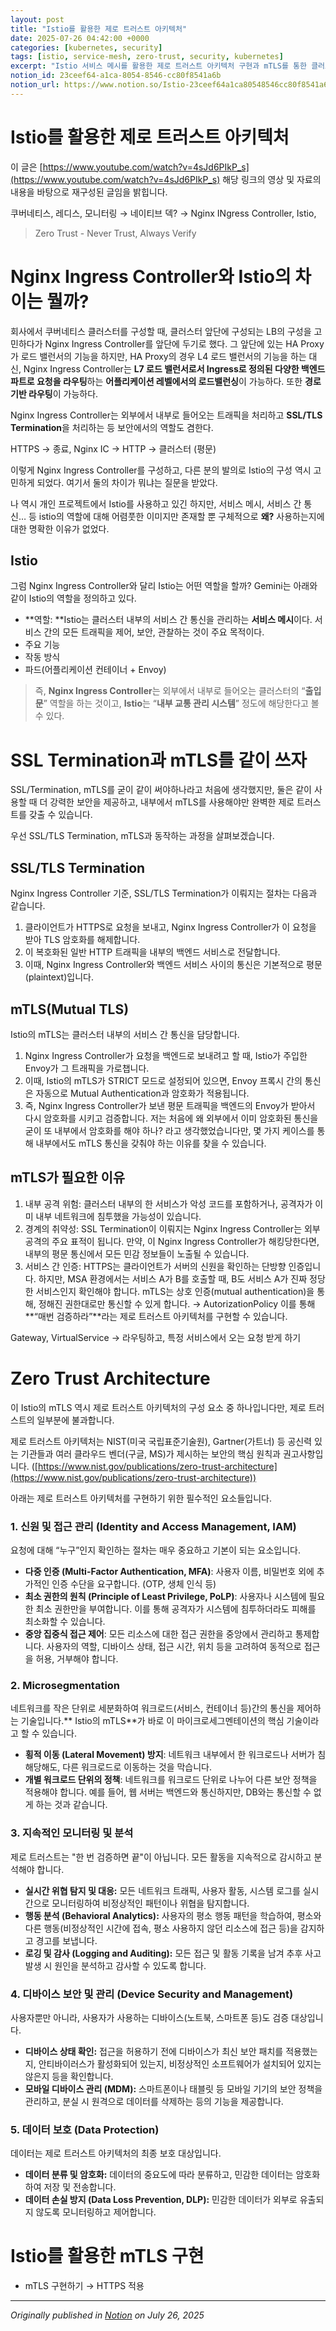 ```yaml
---
layout: post
title: "Istio를 활용한 제로 트러스트 아키텍처"
date: 2025-07-26 04:42:00 +0000
categories: [kubernetes, security]
tags: [istio, service-mesh, zero-trust, security, kubernetes]
excerpt: "Istio 서비스 메시를 활용한 제로 트러스트 아키텍처 구현과 mTLS를 통한 클러스터 내부 보안 강화 방안을 다룹니다."
notion_id: 23ceef64-a1ca-8054-8546-cc80f8541a6b
notion_url: https://www.notion.so/Istio-23ceef64a1ca80548546cc80f8541a6b
---
```


# Istio를 활용한 제로 트러스트 아키텍처

이 글은 [https://www.youtube.com/watch?v=4sJd6PIkP_s](https://www.youtube.com/watch?v=4sJd6PIkP_s) 해당 링크의 영상 및 자료의 내용을 바탕으로 재구성된 글임을 밝힙니다.


<!--more-->
쿠버네티스, 레디스, 모니터링 → 네이티브 덱? → Nginx INgress Controller, Istio, 

> Zero Trust - Never Trust, Always Verify

# Nginx Ingress Controller와 Istio의 차이는 뭘까?

회사에서 쿠버네티스 클러스터를 구성할 때, 클러스터 앞단에 구성되는 LB의 구성을 고민하다가 Nginx Ingress Controller를 앞단에 두기로 했다. 그 앞단에 있는 HA Proxy가 로드 밸런서의 기능을 하지만, HA Proxy의 경우 L4 로드 밸런서의 기능을 하는 대신, Nginx Ingress Controller는 **L7 로드 밸런서로서 Ingress로 정의된 다양한 백엔드 파트로 요청을 라우팅**하는 **어플리케이션 레벨에서의 로드밸런싱**이 가능하다. 또한 **경로 기반 라우팅**이 가능하다.

Nginx Ingress Controller는 외부에서 내부로 들어오는 트래픽을 처리하고 **SSL/TLS Termination**을 처리하는 등 보안에서의 역할도 겸한다. 

HTTPS → 종료, Nginx IC → HTTP → 클러스터 (평문)

이렇게 Nginx Ingress Controller를 구성하고, 다른 분의 발의로 Istio의 구성 역시 고민하게 되었다. 여기서 둘의 차이가 뭐냐는 질문을 받았다.

나 역시 개인 프로젝트에서 Istio를 사용하고 있긴 하지만, 서비스 메시, 서비스 간 통신… 등 istio의 역할에 대해 어렴풋한 이미지만 존재할 뿐 구체적으로 **왜?** 사용하는지에 대한 명확한 이유가 없었다.

## Istio

그럼 Nginx Ingress Controller와 달리 Istio는 어떤 역할을 할까? Gemini는 아래와 같이 Istio의 역할을 정의하고 있다.

- **역할: **Istio는 클러스터 내부의 서비스 간 통신을 관리하는 **서비스 메시**이다. 서비스 간의 모든 트래픽을 제어, 보안, 관찰하는 것이 주요 목적이다.
- 주요 기능
- 작동 방식
- 파드(어플리케이션 컨테이너 + Envoy)
> 즉, **Nginx Ingress Controller**는 외부에서 내부로 들어오는 클러스터의 “**출입문**” 역할을 하는 것이고, **Istio**는 “**내부 교통 관리 시스템**” 정도에 해당한다고 볼 수 있다.

# SSL Termination과 mTLS를 같이 쓰자

SSL/Termination, mTLS를 굳이 같이 써야하나라고 처음에 생각했지만, 둘은 같이 사용할 때 더 강력한 보안을 제공하고, 내부에서 mTLS를 사용해야만 완벽한 제로 트러스트를 갖출 수 있습니다.

우선 SSL/TLS Termination, mTLS과 동작하는 과정을 살펴보겠습니다.

## SSL/TLS Termination

Nginx Ingress Controller 기준, SSL/TLS Termination가 이뤄지는 절차는 다음과 같습니다. 

1. 클라이언트가 HTTPS로 요청을 보내고, Nginx Ingress Controller가 이 요청을 받아 TLS 암호화를 해제합니다.
1. 이 복호화된 일반 HTTP 트래픽을 내부의 백엔드 서비스로 전달합니다.
1. 이때, Nginx Ingress Controller와 백엔드 서비스 사이의 통신은 기본적으로 평문(plaintext)입니다.
## mTLS(Mutual TLS)

Istio의 mTLS는 클러스터 내부의 서비스 간 통신을 담당합니다.

1. Nginx Ingress Controller가 요청을 백엔드로 보내려고 할 때, Istio가 주입한 Envoy가 그 트래픽을 가로챕니다.
1. 이때, Istio의 mTLS가 STRICT 모드로 설정되어 있으면, Envoy 프록시 간의 통신은 자동으로 Mutual Authentication과 암호화가 적용됩니다.
1. 즉, Nginx Ingress Controller가 보낸 평문 트래픽을 백엔드의 Envoy가 받아서 다시 암호화를 시키고 검증합니다.
저는 처음에 왜 외부에서 이미 암호화된 통신을 굳이 또 내부에서 암호화를 해야 하나? 라고 생각했었습니다만, 몇 가지 케이스를 통해 내부에서도 mTLS 통신을 갖춰야 하는 이유를 찾을 수 있습니다.

## mTLS가 필요한 이유

1. 내부 공격 위험: 클러스터 내부의 한 서비스가 악성 코드를 포함하거나, 공격자가 이미 내부 네트워크에 침투했을 가능성이 있습니다.
1. 경계의 취약성: SSL Termination이 이뤄지는 Nginx Ingress Controller는 외부 공격의 주요 표적이 됩니다. 만약, 이 Nginx Ingress Controller가 해킹당한다면, 내부의 평문 통신에서 모든 민감 정보들이 노출될 수 있습니다.
1. 서비스 간 인증: HTTPS는 클라이언트가 서버의 신원을 확인하는 단방향 인증입니다. 하지만, MSA 환경에서는 서비스 A가 B를 호출할 때, B도 서비스 A가 진짜 정당한 서비스인지 확인해야 합니다. mTLS는 상호 인증(mutual authentication)을 통해, 정해진 권한대로만 통신할 수 있게 합니다. → AutorizationPolicy
이를 통해 **“매번 검증하라”**라는 제로 트러스트 아키텍처를 구현할 수 있습니다.

Gateway, VirtualService → 라우팅하고, 특정 서비스에서 오는 요청 받게 하기

# Zero Trust Architecture

이 Istio의 mTLS 역시 제로 트러스트 아키텍처의 구성 요소 중 하나입니다만, 제로 트러스트의 일부분에 불과합니다.

제로 트러스트 아키텍처는 NIST(미국 국립표준기술원), Gartner(가트너) 등 공신력 있는 기관들과 여러 클라우드 벤더(구글, MS)가 제시하는 보안의 핵심 원칙과 권고사항입니다. ([https://www.nist.gov/publications/zero-trust-architecture](https://www.nist.gov/publications/zero-trust-architecture))

아래는 제로 트러스트 아키텍처를 구현하기 위한 필수적인 요소들입니다.

### 1. 신원 및 접근 관리 (Identity and Access Management, IAM)

요청에 대해 “누구”인지 확인하는 절차는 매우 중요하고 기본이 되는 요소입니다.

- **다중 인증 (Multi-Factor Authentication, MFA)**: 사용자 이름, 비밀번호 외에 추가적인 인증 수단을 요구합니다. (OTP, 생체 인식 등)
- **최소 권한의 원칙 (Principle of Least Privilege, PoLP)**: 사용자나 시스템에 필요한 최소 권한만을 부여합니다. 이를 통해 공격자가 시스템에 침투하더라도 피해를 최소화할 수 있습니다.
- **중앙 집중식 접근 제어**: 모든 리소스에 대한 접근 권한을 중앙에서 관리하고 통제합니다. 사용자의 역할, 디바이스 상태, 접근 시간, 위치 등을 고려하여 동적으로 접근을 허용, 거부해야 합니다.
### 2. Microsegmentation

네트워크를 작은 단위로 세분화하여 워크로드(서비스, 컨테이너 등)간의 통신을 제어하는 기술입니다.** Istio의 mTLS**가 바로 이 마이크로세그멘테이션의 핵심 기술이라고 할 수 있습니다.

- **횡적 이동 (Lateral Movement) 방지**: 네트워크 내부에서 한 워크로드나 서버가 침해당해도, 다른 워크로드로 이동하는 것을 막습니다.
- **개별 워크로드 단위의 정책**: 네트워크를 워크로드 단위로 나누어 다른 보안 정책을 적용해야 합니다. 예를 들어, 웹 서버는 백엔드와 통신하지만, DB와는 통신할 수 없게 하는 것과 같습니다.
### 3. 지속적인 모니터링 및 분석

제로 트러스트는 "한 번 검증하면 끝"이 아닙니다. 모든 활동을 지속적으로 감시하고 분석해야 합니다.

- **실시간 위협 탐지 및 대응:** 모든 네트워크 트래픽, 사용자 활동, 시스템 로그를 실시간으로 모니터링하여 비정상적인 패턴이나 위협을 탐지합니다.
- **행동 분석 (Behavioral Analytics):** 사용자의 평소 행동 패턴을 학습하여, 평소와 다른 행동(비정상적인 시간에 접속, 평소 사용하지 않던 리소스에 접근 등)을 감지하고 경고를 보냅니다.
- **로깅 및 감사 (Logging and Auditing):** 모든 접근 및 활동 기록을 남겨 추후 사고 발생 시 원인을 분석하고 감사할 수 있도록 합니다.
### 4. 디바이스 보안 및 관리 (Device Security and Management)

사용자뿐만 아니라, 사용자가 사용하는 디바이스(노트북, 스마트폰 등)도 검증 대상입니다.

- **디바이스 상태 확인:** 접근을 허용하기 전에 디바이스가 최신 보안 패치를 적용했는지, 안티바이러스가 활성화되어 있는지, 비정상적인 소프트웨어가 설치되어 있지는 않은지 등을 확인합니다.
- **모바일 디바이스 관리 (MDM):** 스마트폰이나 태블릿 등 모바일 기기의 보안 정책을 관리하고, 분실 시 원격으로 데이터를 삭제하는 등의 기능을 제공합니다.
### 5. 데이터 보호 (Data Protection)

데이터는 제로 트러스트 아키텍처의 최종 보호 대상입니다.

- **데이터 분류 및 암호화:** 데이터의 중요도에 따라 분류하고, 민감한 데이터는 암호화하여 저장 및 전송합니다.
- **데이터 손실 방지 (Data Loss Prevention, DLP):** 민감한 데이터가 외부로 유출되지 않도록 모니터링하고 제어합니다.
# Istio를 활용한 mTLS 구현

- mTLS 구현하기 → HTTPS 적용

---

*Originally published in [Notion](https://www.notion.so/Istio-23ceef64a1ca80548546cc80f8541a6b) on July 26, 2025*